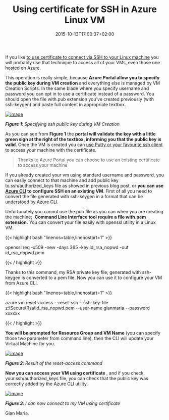 ﻿---
title: "Using certificate for SSH in Azure Linux VM"
description: ""
date: 2015-10-13T17:00:37+02:00
draft: false
tags: ["Security", "Linux"]
categories: ["Linux"]
---
If you like [to use certificate to connect via SSH to your Linux machine](http://www.codewrecks.com/blog/index.php/2015/10/10/using-certificate-to-connect-via-ssh-to-your-linux-machine/) you will probably use that technique to access all of your VMs, even those one hosted on Azure.

This operation is really simple, because  **Azure Portal allow you to specify the public key during VM creation** and everything else is managed by VM Creation Scripts. In the same blade where you specify username and password you can opt in to use a certificate instead of a password. You should open the file with.pub extension you’ve created previously (with ssh-keygen) and paste full content in appropriate textbox.

[![image](https://www.codewrecks.com/blog/wp-content/uploads/2015/10/image_thumb11.png "image")](https://www.codewrecks.com/blog/wp-content/uploads/2015/10/image11.png)

 ***Figure 1***: *Specifying ssh public key during VM Creation*

As you can see from  **Figure 1** the  **portal will validate the key with a little green sign at the right of the textbox, informing you that the public key is valid**. Once the VM is created you can [use Putty or your favourite ssh client](https://www.digitalocean.com/community/tutorials/how-to-create-ssh-keys-with-putty-to-connect-to-a-vps) to access your machine with the certificate.

> Thanks to Azure Portal you can choose to use an existing certificate to access your machine

If you already created your vm using standard username and password, you can easily connect to that machine and add public key to.ssh/authorized\_keys file as showed in previous blog post, or  **you can use [Azure CLI](https://azure.microsoft.com/en-us/documentation/articles/xplat-cli/) to configure SSH on an existing VM**. First of all you need to convert the file generated with ssh-keygen in a format that can be understood by Azure CLI.

Unfortunately you cannot use the.pub file as you can when you are creating the machine;   **Command Line Interface tool require a file with.pem extension.** You can convert your file easily with openssl utility in a Linux VM.

{{< highlight bash "linenos=table,linenostart=1" >}}


openssl req -x509 -new -days 365 -key id_rsa_nopwd -out id_rsa_nopwd.pem

{{< / highlight >}}

Thanks to this command, my RSA private key file, generated with ssh-keygen is converted to a pem file. Now you can use it to configure your VM from Azure CLI.

{{< highlight bash "linenos=table,linenostart=1" >}}


azure vm 
reset-access 
--reset-ssh --ssh-key-file z:\Secure\Rsa\id_rsa_nopwd.pem 
--user-name gianmaria 
--password xxxxxx

{{< / highlight >}}

 **You will be prompted for Resource Group and VM Name** (you can specify those two parameter from command line), then the CLI will update your Virtual Machine for you.

[![image](https://www.codewrecks.com/blog/wp-content/uploads/2015/10/image_thumb12.png "image")](https://www.codewrecks.com/blog/wp-content/uploads/2015/10/image12.png)

 ***Figure 2***: *Result of the reset-access command*

 **Now you can access your VM using certificate** , and if you check your.ssh/authorized\_keys file, you can check that the public key was correctly added by the Azure CLI utility.

[![image](https://www.codewrecks.com/blog/wp-content/uploads/2015/10/image_thumb13.png "image")](https://www.codewrecks.com/blog/wp-content/uploads/2015/10/image13.png)

 ***Figure 3***: *I can now connect to my VM using certificate*

Gian Maria.
